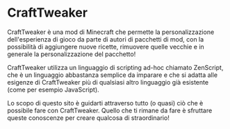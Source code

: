 # CraftTweaker

CraftTweaker è una mod di Minecraft che permette la personalizzazione dell'esperienza di gioco da parte di autori di pacchetti di mod, con la possibilità di aggiungere nuove ricette, rimuovere quelle vecchie e in generale la personalizzazione del pacchetto!

CraftTweaker utilizza un linguaggio di scripting ad-hoc chiamato ZenScript, che è un linguaggio abbastanza semplice da imparare e che si adatta alle esigenze di CraftTweaker più di qualsiasi altro linguaggio già esistente (come per esempio JavaScript).

Lo scopo di questo sito è guidarti attraverso tutto (o quasi) ciò che è possibile fare con CraftTweaker. Quello che ti rimane da fare è sfruttare queste conoscenze per creare qualcosa di straordinario!